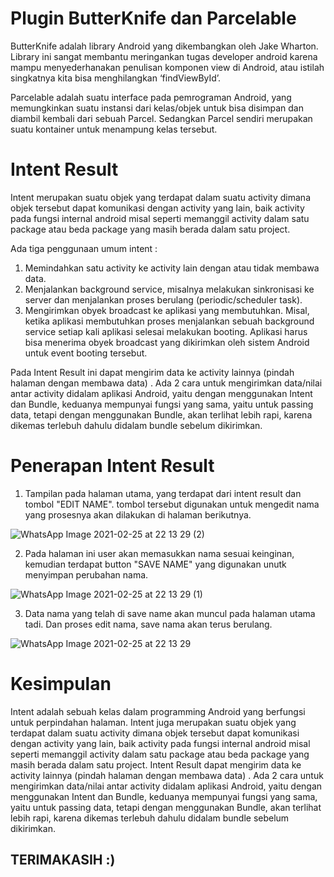 # Plugin ButterKnife dan Parcelable

 ButterKnife adalah library Android yang dikembangkan oleh Jake Wharton. Library ini sangat membantu meringankan tugas developer android karena mampu menyederhanakan penulisan komponen view di Android, atau istilah singkatnya kita bisa menghilangkan ‘findViewById’.
 
 Parcelable adalah suatu interface pada pemrograman Android, yang memungkinkan suatu instansi dari kelas/objek untuk bisa disimpan dan diambil kembali dari sebuah Parcel. Sedangkan Parcel sendiri merupakan suatu kontainer untuk menampung kelas tersebut.

# Intent Result

Intent merupakan suatu objek yang terdapat dalam suatu activity dimana objek tersebut dapat komunikasi dengan activity yang lain, baik activity pada fungsi internal android misal seperti memanggil activity dalam satu package atau beda package yang masih berada dalam satu project.

Ada tiga penggunaan umum intent :

1. Memindahkan satu activity ke activity lain dengan atau tidak membawa data.
2. Menjalankan background service, misalnya melakukan sinkronisasi ke server dan menjalankan proses berulang (periodic/scheduler task).
3. Mengirimkan obyek broadcast ke aplikasi yang membutuhkan. Misal, ketika aplikasi membutuhkan proses menjalankan sebuah background service setiap kali aplikasi selesai melakukan booting. Aplikasi harus bisa menerima obyek broadcast yang dikirimkan oleh sistem Android untuk event booting tersebut.

Pada Intent Result ini dapat mengirim data ke activity lainnya (pindah halaman dengan membawa data) . Ada 2 cara untuk mengirimkan data/nilai antar activity didalam aplikasi Android, yaitu dengan menggunakan Intent dan Bundle, keduanya mempunyai fungsi yang sama, yaitu untuk passing data, tetapi dengan menggunakan Bundle, akan terlihat lebih rapi, karena dikemas terlebuh dahulu didalam bundle sebelum dikirimkan.


# Penerapan Intent Result

1. Tampilan pada halaman utama, yang terdapat dari intent result dan tombol "EDIT NAME". tombol tersebut digunakan untuk mengedit nama yang prosesnya akan dilakukan di halaman berikutnya.

![WhatsApp Image 2021-02-25 at 22 13 29 (2)](https://user-images.githubusercontent.com/60412314/109174151-28133500-77b7-11eb-8820-ff57ef292f20.jpeg)

2. Pada halaman ini user akan memasukkan nama sesuai keinginan, kemudian terdapat button "SAVE NAME" yang digunakan unutk menyimpan perubahan nama. 

![WhatsApp Image 2021-02-25 at 22 13 29 (1)](https://user-images.githubusercontent.com/60412314/109174149-26497180-77b7-11eb-9820-1ee14ed7d0f7.jpeg)

3. Data nama yang telah di save name akan muncul pada halaman utama tadi. Dan proses edit nama, save nama akan terus berulang.

![WhatsApp Image 2021-02-25 at 22 13 29](https://user-images.githubusercontent.com/60412314/109174154-28abcb80-77b7-11eb-8d0b-531a85f5e854.jpeg)

# Kesimpulan

Intent adalah sebuah kelas dalam programming Android yang berfungsi untuk perpindahan halaman. Intent juga merupakan suatu objek yang terdapat dalam suatu activity dimana objek tersebut dapat komunikasi dengan activity yang lain, baik activity pada fungsi internal android misal seperti memanggil activity dalam satu package atau beda package yang masih berada dalam satu project. Intent Result dapat mengirim data ke activity lainnya (pindah halaman dengan membawa data) . Ada 2 cara untuk mengirimkan data/nilai antar activity didalam aplikasi Android, yaitu dengan menggunakan Intent dan Bundle, keduanya mempunyai fungsi yang sama, yaitu untuk passing data, tetapi dengan menggunakan Bundle, akan terlihat lebih rapi, karena dikemas terlebuh dahulu didalam bundle sebelum dikirimkan.

## TERIMAKASIH :)


